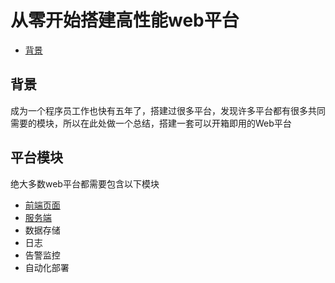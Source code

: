 # 从零开始搭建高性能web平台

<!-- toc -->

- [背景](#%E8%83%8C%E6%99%AF)

<!-- tocstop -->

## 背景
成为一个程序员工作也快有五年了，搭建过很多平台，发现许多平台都有很多共同需要的模块，所以在此处做一个总结，搭建一套可以开箱即用的Web平台

## 平台模块

绝大多数web平台都需要包含以下模块

- [前端页面](front/README.md)
- [服务端](server/README.md)
- 数据存储
- 日志
- 告警监控
- 自动化部署

